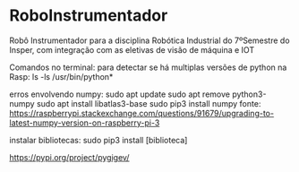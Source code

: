# RoboInstrumentador
Robô Instrumentador para a disciplina Robótica Industrial do 7ºSemestre do Insper, com integração com as eletivas de visão de máquina e IOT

Comandos no terminal:
para detectar se há multiplas versões de python na Rasp: ls -ls /usr/bin/python*

erros envolvendo numpy: 
sudo apt update
sudo apt remove python3-numpy
sudo apt install libatlas3-base
sudo pip3 install numpy
fonte: https://raspberrypi.stackexchange.com/questions/91679/upgrading-to-latest-numpy-version-on-raspberry-pi-3

instalar bibliotecas: sudo pip3 install [biblioteca]

https://pypi.org/project/pygigev/
